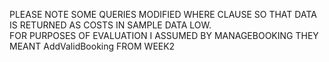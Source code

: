 PLEASE NOTE SOME QUERIES MODIFIED WHERE CLAUSE SO THAT DATA IS RETURNED AS COSTS IN SAMPLE DATA LOW.  
FOR PURPOSES OF EVALUATION I ASSUMED BY MANAGEBOOKING THEY MEANT AddValidBooking FROM WEEK2
